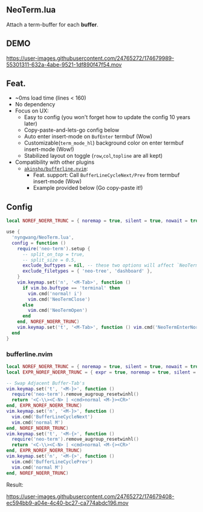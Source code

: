 NeoTerm.lua
-----

Attach a term-buffer for each **buffer**.

## DEMO

https://user-images.githubusercontent.com/24765272/174679989-55301311-632a-4abe-9521-1df890f47f54.mov


## Feat.

- ~0ms load time (lines < 160)
- No dependency
- Focus on UX:
  - Easy to config (you won't forget how to update the config 10 years later)
  - Copy-paste-and-lets-go config below
  - Auto enter insert-mode on `BufEnter` termbuf (Wow)
  - Customizable(`term_mode_hl`) background color on enter termbuf insert-mode (Wow!)
  - Stabilized layout on toggle (`row`,`col`,`topline` are all kept)
- Compatibility with other plugins
  - [`akinsho/bufferline.nvim`](https://github.com/akinsho/bufferline.nvim):
    - Feat. support: Call `BufferLineCycleNext/Prev` from termbuf insert-mode (Wow)
    - Example provided below (Go copy-paste it!)


## Config

```lua
local NOREF_NOERR_TRUNC = { noremap = true, silent = true, nowait = true }

use {
  'nyngwang/NeoTerm.lua',
  config = function ()
    require('neo-term').setup {
      -- split_on_top = true,
      -- split_size = 0.5,
      exclude_buftypes = nil, -- these two options will affect `NeoTermOpen`
      exclude_filetypes = { 'neo-tree', 'dashboard' },
    }
    vim.keymap.set('n', '<M-Tab>', function ()
      if vim.bo.buftype == 'terminal' then
        vim.cmd('normal! i')
        vim.cmd('NeoTermClose')
      else
        vim.cmd('NeoTermOpen')
      end
    end, NOREF_NOERR_TRUNC)
    vim.keymap.set('t', '<M-Tab>', function () vim.cmd('NeoTermEnterNormal') end, NOREF_NOERR_TRUNC)
  end
}
```

### bufferline.nvim

```lua
local NOREF_NOERR_TRUNC = { noremap = true, silent = true, nowait = true }
local EXPR_NOREF_NOERR_TRUNC = { expr = true, noremap = true, silent = true, nowait = true }

-- Swap Adjacent Buffer-Tab's
vim.keymap.set('t', '<M-}>', function ()
  require('neo-term').remove_augroup_resetwinhl()
  return '<C-\\><C-N> | <cmd>normal <M-}><CR>'
end, EXPR_NOREF_NOERR_TRUNC)
vim.keymap.set('n', '<M-}>', function ()
  vim.cmd('BufferLineCycleNext')
  vim.cmd('normal M')
end, NOREF_NOERR_TRUNC)
vim.keymap.set('t', '<M-{>', function ()
  require('neo-term').remove_augroup_resetwinhl()
  return '<C-\\><C-N> | <cmd>normal <M-{><CR>'
end, EXPR_NOREF_NOERR_TRUNC)
vim.keymap.set('n', '<M-{>', function ()
  vim.cmd('BufferLineCyclePrev')
  vim.cmd('normal M')
end, NOREF_NOERR_TRUNC)
```

Result:

https://user-images.githubusercontent.com/24765272/174679408-ec594bb9-a04e-4c40-bc27-ca774abdc196.mov

